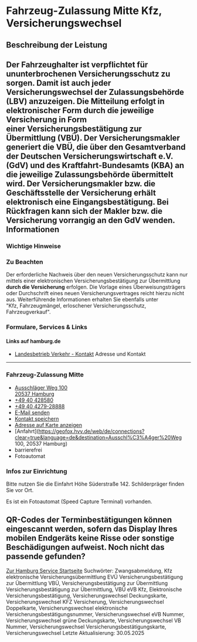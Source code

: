 Fahrzeug-Zulassung Mitte Kfz, Versicherungswechsel
==================================================
Beschreibung der Leistung
-------------------------
Der Fahrzeughalter ist verpflichtet für ununterbrochenen Versicherungsschutz zu sorgen. Damit ist auch jeder Versicherungswechsel der Zulassungsbehörde (LBV) anzuzeigen.
Die Mitteilung erfolgt in elektronischer Form durch die jeweilige Versicherung in Form einer Versicherungsbestätigung zur Übermittlung (VBÜ).
Der Versicherungsmakler generiert die VBÜ, die über den Gesamtverband der Deutschen Versicherungswirtschaft e.V.(GdV) und des Kraftfahrt-Bundesamts (KBA) an die jeweilige Zulassungsbehörde übermittelt wird. Der Versicherungsmakler bzw. die Geschäftsstelle der Versicherung erhält elektronisch eine Eingangsbestätigung. **Bei Rückfragen kann sich der Makler bzw. die Versicherung vorrangig an den GdV wenden.**
Informationen
-------------
### Wichtige Hinweise
### Zu Beachten
Der erforderliche Nachweis über den neuen Versicherungsschutz kann nur mittels einer elektronischen Versicherungsbestätigung zur Übermittlung **durch die Versicherung** erfolgen. Die Vorlage eines Überweisungsträgers oder Durchschrift eines neuen Versicherungsvertrages reicht hierzu nicht aus.
Weiterführende Informationen erhalten Sie ebenfalls unter "Kfz, Fahrzeugmängel, erloschener Versicherungsschutz, Fahrzeugverkauf".
### Formulare, Services & Links
#### Links auf hamburg.de
* [Landesbetrieb Verkehr - Kontakt](https://www.hamburg.de/verkehr/lbv/kontakt)
Adresse und Kontakt
-------------------
### Fahrzeug-Zulassung Mitte
* [Ausschläger Weg 100   
  20537 Hamburg](#)
* [+49 40 428580](tel:+4940428580 "+49 40 428580")
* [+49 40 4279-28888](tel:+4940427928888 "+49 40 4279-28888")
* [E-Mail senden](mailto:info@lbv.hamburg.de)
* [Kontakt speichern](//iason.hamburg.de/befi/info/vcard/11833429/ "Kontakt speichern")
* [Adresse auf Karte anzeigen](#)
* [Anfahrt](https://geofox.hvv.de/web/de/connections?clear=true&language=de&destination=Ausschl%C3%A4ger%20Weg 100, 20537 Hamburg)
* barrierefrei
* Fotoautomat
### Infos zur Einrichtung
Bitte nutzen Sie die Einfahrt Höhe Süderstraße 142. Schilderpräger finden Sie vor Ort.
  
  
Es ist ein Fotoautomat (Speed Capture Terminal) vorhanden.
  
  
QR-Codes der Terminbestätigungen können eingescannt werden, sofern das Display Ihres mobilen Endgeräts keine Risse oder sonstige Beschädigungen aufweist.
Noch nicht das passende gefunden?
---------------------------------
 [Zur Hamburg Service Startseite](/service/)
Suchwörter: Zwangsabmeldung, Kfz elektronische Versicherungsübermittlung EVÜ Versicherungsbestätigung zur Übermittlung VBÜ, Versicherungsbestätigung zur Übermittlung Versicherungsbestätigung zur Übermittlung, VBÜ eVB Kfz, Elektronische Versicherungsbestätigung, Versicherungswechsel Deckungskarte, Versicherungswechsel KFZ Versicherung, Versicherungswechsel Doppelkarte, Versicherungswechsel elektronische Versicherungsbestätigungsnummer, Versicherungswechsel eVB Nummer, Versicherungswechsel grüne Deckungskarte, Versicherungswechsel VB Nummer, Versicherungswechsel Versicherungsbestätigungskarte, Versicherungswechsel
Letzte Aktualisierung: 30.05.2025